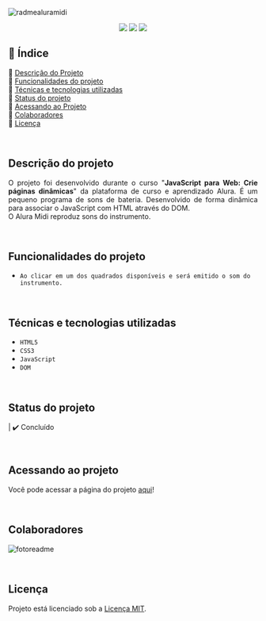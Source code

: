 ![radmealuramidi](https://user-images.githubusercontent.com/86852698/184226800-746f263b-5dc6-4693-a6cc-50ce8dbcf2af.jpg)


<p align="center">
  <img src="http://img.shields.io/static/v1?label=STATUS&message=finished&color=GREEN&style=for-the-badge"/>
  <img src="http://img.shields.io/static/v1?label=responsive&message=yes&color=GREEN&style=for-the-badge"/>
  <img src="http://img.shields.io/static/v1?label=future%20modifications&message=no&color=orange&style=for-the-badge"/>
</p>


## 📎 Índice 
🔹 [Descrição do Projeto](#descrição-do-projeto)<br>
🔹 [Funcionalidades do projeto](#funcionalidades-do-projeto)<br>
🔹 [Técnicas e tecnologias utilizadas](#técnicas-e-tecnologias-utilizadas)<br>
🔹 [Status do projeto](#status-do-projeto)<br>
🔹 [Acessando ao Projeto](#acessando-ao-projeto)<br>
🔹 [Colaboradores](#colaboradores)<br>
🔹 [Licença](#licença)<br>

<br>

## Descrição do projeto 
<p align="justify">
  O projeto foi desenvolvido durante o curso "<b>JavaScript para Web: Crie páginas dinâmicas</b>" da plataforma de curso e aprendizado Alura. É um pequeno programa de sons de bateria. Desenvolvido de forma dinâmica para associar o JavaScript com HTML através do DOM.
  <br>
  O Alura Midi reproduz sons do instrumento.
</p>

<br>

##  Funcionalidades do projeto
- ``Ao clicar em um dos quadrados disponíveis e será emitido o som do instrumento.``

<br>

## Técnicas e tecnologias utilizadas
- ``HTML5``
- ``CSS3``
- ``JavaScript``
- ``DOM``

<br>

## Status do projeto
| ✔️ Concluído

<br>

## Acessando ao projeto
Você pode acessar a página do projeto [aqui](https://alura-midi-one.vercel.app/)!

<br>

## Colaboradores
![fotoreadme](https://user-images.githubusercontent.com/86852698/182039502-6732fd18-962f-4ed8-8a9f-e5913ee1e0e3.jpg)

<br>

## Licença
Projeto está licenciado sob a [Licença MIT](https://github.com/gui-lirasilva/Edige-POO/tree/master/src).
